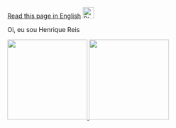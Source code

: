 [Read this page in English](https://github.com/henriquegt/henriquegt/blob/main/README-en.md) <img src="https://www.gov.br/agricultura/pt-br/assuntos/relacoes-internacionais/agro-mais-investimentos/imagens/bandeira-dos-estados-unidos.png/@@images/image.png" alt="PtBR logo" style="height: 17,5px; width:25px;"/>

Oi, eu sou Henrique Reis
<div>
  <a href="https://github.com/henriquegt">
  <img height="180cm" src="https://github-readme-stats.vercel.app/api?username=henriquegt&show_icons=true&theme=dracula&include_all_commits=true&count_private=true"/>
  <img height="180cm" src="https://github-readme-stats.vercel.app/api/top-langs/?username=henriquegt&layout=compact&langs_count=16&theme=dracula"/>
</div>
